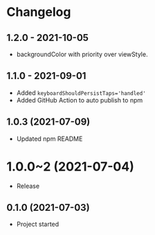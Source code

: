# Changelog

<!-- Template, # for major version, ## for minor and patch

# 1.0.0 (YYYY-MM-DD)
### Added
*
### Changed
*
### Fixed
*
-->
## 1.2.0 - 2021-10-05
* backgroundColor with priority over viewStyle.

## 1.1.0 - 2021-09-01
* Added `keyboardShouldPersistTaps='handled'`
* Added GitHub Action to auto publish to npm

## 1.0.3 (2021-07-09)

* Updated npm README

# 1.0.0~2 (2021-07-04)

* Release

## 0.1.0 (2021-07-03)

* Project started
